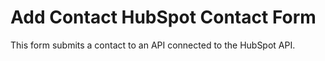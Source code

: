 # Add Contact HubSpot Contact Form
This form submits a contact to an API connected to the HubSpot API.
